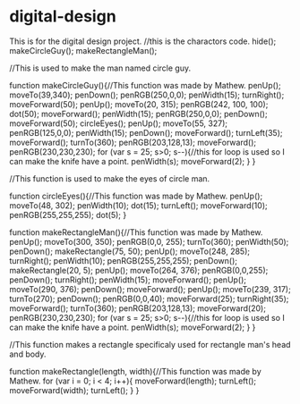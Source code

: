 # digital-design
This is for the digital design project.
//this is the charactors code.
hide();
makeCircleGuy();
makeRectangleMan();

//This is used to make the man named circle guy.

function makeCircleGuy(){//This function was made by Mathew.
penUp();
moveTo(39,340);
penDown();
penRGB(250,0,0);
penWidth(15);
turnRight();
moveForward(50);
penUp();
moveTo(20, 315);
penRGB(242, 100, 100);
dot(50);
moveForward();
penWidth(15);
penRGB(250,0,0);
penDown();
moveForward(50);
circleEyes();
penUp();
moveTo(55, 327);
penRGB(125,0,0);
penWidth(15);
penDown();
moveForward();
turnLeft(35);
moveForward();
turnTo(360);
penRGB(203,128,13);
moveForward();
penRGB(230,230,230);
 for (var s = 25; s>0; s--){//this for loop is used so I can make the knife have a point.
    penWidth(s);
    moveForward(2);
  }
}

//This function is used to make the eyes of circle man.

function circleEyes(){//This function was made by Mathew.
  penUp();
  moveTo(48, 302);
  penWidth(10);
  dot(15);
  turnLeft();
  moveForward(10);
  penRGB(255,255,255);
  dot(5);
}

function makeRectangleMan(){//This function was made by Mathew.
  penUp();
  moveTo(300, 350);
  penRGB(0,0, 255);
  turnTo(360);
  penWidth(50);
  penDown();
  makeRectangle(75, 50);
  penUp();
  moveTo(248, 285);
  turnRight();
  penWidth(10);
  penRGB(255,255,255);
  penDown();
  makeRectangle(20, 5);
  penUp();
  moveTo(264, 376);
  penRGB(0,0,255);
  penDown();
  turnRight();
  penWidth(15);
  moveForward();
  penUp();
  moveTo(290, 376);
  penDown();
  moveForward();
  penUp();
  moveTo(239, 317);
  turnTo(270);
  penDown();
  penRGB(0,0,40);
  moveForward(25);
  turnRight(35);
  moveForward();
  turnTo(360);
  penRGB(203,128,13);
  moveForward(20);
  penRGB(230,230,230);
  for (var s = 25; s>0; s--){//this for loop is used so I can make the knife have a point.
    penWidth(s);
    moveForward(2);
  }
}

//This function makes a rectangle specificaly used for rectangle man's head and body.

function makeRectangle(length, width){//This function was made by Mathew.
 for (var i = 0; i < 4; i++){
  moveForward(length);
  turnLeft();
  moveForward(width);
  turnLeft();
 }
}
